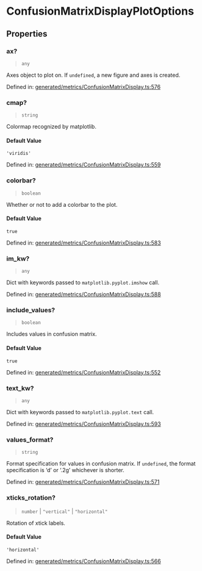 # ConfusionMatrixDisplayPlotOptions

## Properties

### ax?

> `any`

Axes object to plot on. If `undefined`, a new figure and axes is created.

Defined in:  [generated/metrics/ConfusionMatrixDisplay.ts:576](https://github.com/transitive-bullshit/scikit-learn-ts/blob/122b3c0/packages/sklearn/src/generated/metrics/ConfusionMatrixDisplay.ts#L576)

### cmap?

> `string`

Colormap recognized by matplotlib.

#### Default Value

`'viridis'`

Defined in:  [generated/metrics/ConfusionMatrixDisplay.ts:559](https://github.com/transitive-bullshit/scikit-learn-ts/blob/122b3c0/packages/sklearn/src/generated/metrics/ConfusionMatrixDisplay.ts#L559)

### colorbar?

> `boolean`

Whether or not to add a colorbar to the plot.

#### Default Value

`true`

Defined in:  [generated/metrics/ConfusionMatrixDisplay.ts:583](https://github.com/transitive-bullshit/scikit-learn-ts/blob/122b3c0/packages/sklearn/src/generated/metrics/ConfusionMatrixDisplay.ts#L583)

### im\_kw?

> `any`

Dict with keywords passed to `matplotlib.pyplot.imshow` call.

Defined in:  [generated/metrics/ConfusionMatrixDisplay.ts:588](https://github.com/transitive-bullshit/scikit-learn-ts/blob/122b3c0/packages/sklearn/src/generated/metrics/ConfusionMatrixDisplay.ts#L588)

### include\_values?

> `boolean`

Includes values in confusion matrix.

#### Default Value

`true`

Defined in:  [generated/metrics/ConfusionMatrixDisplay.ts:552](https://github.com/transitive-bullshit/scikit-learn-ts/blob/122b3c0/packages/sklearn/src/generated/metrics/ConfusionMatrixDisplay.ts#L552)

### text\_kw?

> `any`

Dict with keywords passed to `matplotlib.pyplot.text` call.

Defined in:  [generated/metrics/ConfusionMatrixDisplay.ts:593](https://github.com/transitive-bullshit/scikit-learn-ts/blob/122b3c0/packages/sklearn/src/generated/metrics/ConfusionMatrixDisplay.ts#L593)

### values\_format?

> `string`

Format specification for values in confusion matrix. If `undefined`, the format specification is ‘d’ or ‘.2g’ whichever is shorter.

Defined in:  [generated/metrics/ConfusionMatrixDisplay.ts:571](https://github.com/transitive-bullshit/scikit-learn-ts/blob/122b3c0/packages/sklearn/src/generated/metrics/ConfusionMatrixDisplay.ts#L571)

### xticks\_rotation?

> `number` \| `"vertical"` \| `"horizontal"`

Rotation of xtick labels.

#### Default Value

`'horizontal'`

Defined in:  [generated/metrics/ConfusionMatrixDisplay.ts:566](https://github.com/transitive-bullshit/scikit-learn-ts/blob/122b3c0/packages/sklearn/src/generated/metrics/ConfusionMatrixDisplay.ts#L566)
